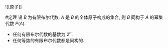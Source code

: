 ![[原子]]

#定理 设 $B$ 为有限布尔代数, $A$ 是 $B$ 的全体原子构成的集合, 则 $B$ 同构于 $A$ 的幂集代数 $P(A)$. 

- 任何有限布尔代数的基数为 $2^n$. 
- 任何等势的有限布尔代数都是同构的. 